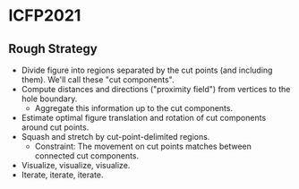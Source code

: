 # ICFP2021

## Rough Strategy
* Divide figure into regions separated by the cut points (and including them). We'll call these "cut components".
* Compute distances and directions ("proximity field") from vertices to the hole boundary.
  * Aggregate this information up to the cut components.
* Estimate optimal figure translation and rotation of cut components around cut points.
* Squash and stretch by cut-point-delimited regions.
  * Constraint: The movement on cut points matches between connected cut components.
* Visualize, visualize, visualize.
* Iterate, iterate, iterate.
